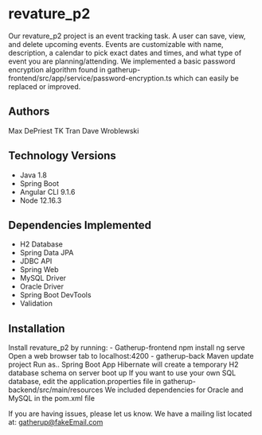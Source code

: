 
revature_p2
========

Our revature_p2 project is an event tracking task. A user can save, view, and delete upcoming events. Events are customizable with name, description, a calendar to pick exact dates and times, and what type 
of event you are planning/attending. We implemented a basic password encryption algorithm found in gatherup-frontend/src/app/service/password-encryption.ts which can easily be replaced or improved. 

Authors
--------

Max DePriest
TK Tran
Dave Wroblewski

Technology Versions
--------
- Java 1.8
- Spring Boot
- Angular CLI 9.1.6
- Node 12.16.3

Dependencies Implemented
-------------------
- H2 Database
- Spring Data JPA
- JDBC API
- Spring Web
- MySQL Driver
- Oracle Driver
- Spring Boot DevTools
- Validation

Installation
------------

Install revature_p2 by running:
    - Gatherup-frontend
        npm install
        ng serve
        Open a web browser tab to localhost:4200
    - gatherup-back
        Maven update project
        Run as.. Spring Boot App
        Hibernate will create a temporary H2 database schema on server boot up
        If you want to use your own SQL database, edit the application.properties file in 
        gatherup-backend/src/main/resources
        We included dependencies for Oracle and MySQL in the pom.xml file
        

If you are having issues, please let us know.
We have a mailing list located at: gatherup@fakeEmail.com
